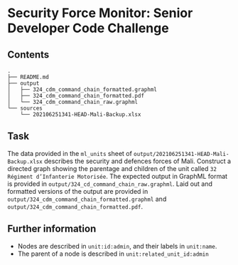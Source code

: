 # Security Force Monitor: Senior Developer Code Challenge

## Contents

```
.
├── README.md
├── output
│   ├── 324_cdm_command_chain_formatted.graphml
│   ├── 324_cdm_command_chain_formatted.pdf
│   └── 324_cdm_command_chain_raw.graphml
└── sources
    └── 202106251341-HEAD-Mali-Backup.xlsx

```

## Task

The data provided in the `ml_units` sheet of `output/202106251341-HEAD-Mali-Backup.xlsx` describes the security and defences forces of Mali. Construct a directed graph showing the parentage and children of the unit called `32 Régiment d’Infanterie Motorisée`. The expected output in GraphML format is provided in `output/324_cd_command_chain_raw.graphml`. Laid out and formatted versions of the output are provided in `output/324_cdm_command_chain_formatted.graphml` and  `output/324_cdm_command_chain_formatted.pdf`.

## Further information

 - Nodes are described in `unit:id:admin`, and their labels in `unit:name`.
 - The parent of a node is described in `unit:related_unit_id:admin`
